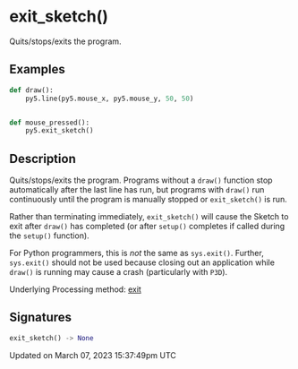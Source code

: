 # exit_sketch()

Quits/stops/exits the program.

## Examples

<div class="example-table">

<div class="example-row"><div class="example-cell-image">

</div><div class="example-cell-code">

```python
def draw():
    py5.line(py5.mouse_x, py5.mouse_y, 50, 50)


def mouse_pressed():
    py5.exit_sketch()
```

</div></div>

</div>

## Description

Quits/stops/exits the program. Programs without a `draw()` function stop automatically after the last line has run, but programs with `draw()` run continuously until the program is manually stopped or `exit_sketch()` is run.

Rather than terminating immediately, `exit_sketch()` will cause the Sketch to exit after `draw()` has completed (or after `setup()` completes if called during the `setup()` function).

For Python programmers, this is *not* the same as `sys.exit()`. Further, `sys.exit()` should not be used because closing out an application while `draw()` is running may cause a crash (particularly with `P3D`).

Underlying Processing method: [exit](https://processing.org/reference/exit_.html)

## Signatures

```python
exit_sketch() -> None
```

Updated on March 07, 2023 15:37:49pm UTC
